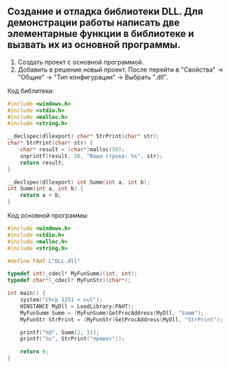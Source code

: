 ## Создание и отладка библиотеки DLL. Для демонстрации работы написать две элементарные функции в библиотеке и вызвать их из основной программы.

1. Создать проект с основной программой.
2. Добавить в решение новый проект. После перейти в "Свойства" -> "Общие" -> "Тип конфигурации" -> Выбрать ".dll".

Код библитеки:
```C
#include <windows.h>
#include <stdio.h>
#include <malloc.h>
#include <string.h>

__declspec(dllexport) char* StrPrint(char* str);
char* StrPrint(char* str) {
	char* result = (char*)malloc(50);
	snprintf(result, 50, "Ваша строка: %s", str);
	return result; 
}

__declspec(dllexport) int Summ(int a, int b);
int Summ(int a, int b) {
	return a + b;
}
```

Код основной программы:
```C
#include <windows.h>
#include <stdio.h>
#include <malloc.h>
#include <string.h>

#define PAHT L"DLL.dll"

typedef int(_cdecl* MyFunSumm)(int, int);
typedef char*(_cdecl* MyFunStr)(char*);

int main() {
	system("chcp 1251 > nul");
	HINSTANCE MyDll = LoadLibrary(PAHT);
	MyFunSumm Summ = (MyFunSumm)GetProcAddress(MyDll, "Summ");
	MyFunStr StrPrint = (MyFunStr)GetProcAddress(MyDll, "StrPrint");

	printf("%d", Summ(2, 3));
	printf("%s", StrPrint("привет"));

	return 0;
}
```